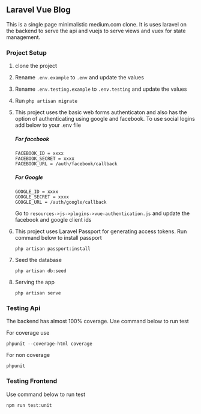 ## Laravel Vue Blog
This is a single page minimalistic medium.com clone. It is uses laravel
on the backend to serve the api and vuejs to serve views and vuex for state management.

### Project Setup
1. clone the project
2. Rename `.env.example` to `.env` and update the values
3. Rename `.env.testing.example` to `.env.testing` and update the values
4. Run `php artisan migrate`
5. This project uses the basic web forms authenticaton and also has the option of
authenticating using google and facebook. To use social logins add below to your .env file

    ##### For facebook
    ```
    FACEBOOK_ID = xxxx
    FACEBOOK_SECRET = xxxx
    FACEBOOK_URL = /auth/facebook/callback
    ```
    
    ##### For Google
    ```
    GOOGLE_ID = xxxx
    GOOGLE_SECRET = xxxx
    GOOGLE_URL = /auth/google/callback
    ```
    
    Go to `resources->js->plugins->vue-authentication.js` and update the facebook and google client ids
6. This project uses Laravel Passport for generating access tokens. Run command below 
to install passport

    ```
    php artisan passport:install
    ```

7. Seed the database
    ```
    php artisan db:seed
    ```

8. Serving the app
    ```
    php artisan serve
    ```

### Testing Api
The backend has almost 100% coverage. Use command below to run test

For coverage use 
```
phpunit --coverage-html coverage
```
For non coverage

```
phpunit
```

### Testing Frontend
Use command below to run test
```
npm run test:unit
```
